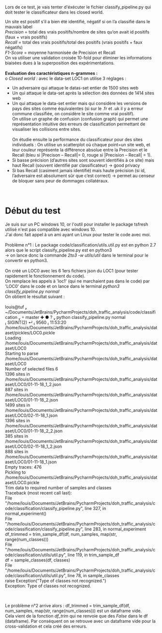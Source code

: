 Lors de ce test, je vais tenter d'éxécuter le fichier classify_pipeline.py qui doit tester le classificateur dans les closed world.

Un site est positif s’il a bien été identifié, négatif si on l’a classifié dans le mauvais label<br/>
*Precision* = total des vrais positifs/nombre de sites qu’on avait id positifs (faux + vrais positifs)<br/>
*Recall* = total des vrais positifs/total des positifs (vrais positifs + faux négatifs)<br/>
*F1-Score* = moyenne harmonisée de Precision et Recall<br/>
On va utiliser une validation croisée 10-fold pour éliminer les informations biaisées dues à la superposition des expérimentations.
<br/><br/>
**Evaluation des caractéristiques n-grammes :**<br/>
o	_Closed world :_ avec le data-set LOC1 on utilise 3 réglages :
- Un adversaire qui attaque le datas-set entier de 1500 sites web
- Un qui attaque le data-set après la sélection des données de 1414 sites web
- Un qui attaque le data-set entier mais qui considère les versions de pays des sites comme équivalentes (si sur le .fr et .uk  il y a erreur commune classifiée, on considère le site comme vrai positif).
<br/>On utilise un graphe de confusion (confusion graph) qui permet une représentation intuitive des erreurs de classification permettant de visualiser les collisions entre sites.
<br/><br/>On étudie ensuite la performance du classificateur pour des sites individuels : On utilise un scatterplot où chaque point=un site web, et leur couleur représente la différence absolue entre la Precision et le Recall (bleu si |Precison – Recall|= 0, rouge si |Precision – Recall| = 1).
- Si basse précision (d’autres sites sont souvent identifiés à ce site) mais haut Recall (souvent identifié par classificateur) -> good privacy
- Si bas Recall (casiment jamais identifié) mais haute précision (si id, l’adversaire est absolument sûr que c’est correct) -> permet au censeur de bloquer sans peur de dommages collatéraux.
<br/><br/><br/>
# Début du test<br/>
Je suis sur un PC windows 10, or l'outil pour installer le package tsfresh utilisé n'est pas compatible avec windows 10.<br/>
J'ai donc fait appel à un ami ayant un Linux pour tester le code avec moi.
<br/><br/>
Problème n°1 :
Le package code/classification/utils.util.py est en python 2.7 alors que le script classify_pipeline.py est en python3
<br/>-> on lance donc la commande _2to3 -w utils/util_ dans le terminal pour le convertir en python3.
<br/><br/>
On créé un LOC0 avec les 6 1ers fichiers json du LOC1 (pour tester rapidement le fonctionnement du code). <br/>
On remplace les appels à 'loc1' (qui ne marchaient pas dans le code) par 'LOC0' dans le code et on lance dans le terminal _python3 classify_pipeline.py normal_<br/>
On obtient le résultat suivant :<br/><br/>
louis@tuf  ~/Documents/JetBrains/PycharmProjects/doh_traffic_analysis/code/classification   master ✚ ● ?  python classify_pipeline.py normal  <br/>                            SIGINT(2) ↵  9560  11:53:20
/home/louis/Documents/JetBrains/PycharmProjects/doh_traffic_analysis/dataset/pickles/LOC0.pickle<br/>
Loading /home/louis/Documents/JetBrains/PycharmProjects/doh_traffic_analysis/dataset/LOC0<br/>
Starting to parse<br/>
/home/louis/Documents/JetBrains/PycharmProjects/doh_traffic_analysis/dataset/LOC0<br/>
Number of selected files 6<br/>
1396 sites in /home/louis/Documents/JetBrains/PycharmProjects/doh_traffic_analysis/dataset/LOC0/01-11-18_1_2.json<br/>
887 sites in /home/louis/Documents/JetBrains/PycharmProjects/doh_traffic_analysis/dataset/LOC0/01-11-18_2.json<br/>
1499 sites in /home/louis/Documents/JetBrains/PycharmProjects/doh_traffic_analysis/dataset/LOC0/02-11-18_1.json<br/>
1396 sites in /home/louis/Documents/JetBrains/PycharmProjects/doh_traffic_analysis/dataset/LOC0/01-11-18_2_2.json<br/>
385 sites in /home/louis/Documents/JetBrains/PycharmProjects/doh_traffic_analysis/dataset/LOC0/02-11-18_1_2.json<br/>
888 sites in /home/louis/Documents/JetBrains/PycharmProjects/doh_traffic_analysis/dataset/LOC0/01-11-18_1.json<br/>
Empty traces: 476<br/>
Pickling to /home/louis/Documents/JetBrains/PycharmProjects/doh_traffic_analysis/dataset/LOC0.pickle<br/>
Trim data to required number of samples and classes<br/>
Traceback (most recent call last):<br/>
  File "/home/louis/Documents/JetBrains/PycharmProjects/doh_traffic_analysis/code/classification/classify_pipeline.py", line 327, in <module><br/>
    normal_experiment()<br/>
  File "/home/louis/Documents/JetBrains/PycharmProjects/doh_traffic_analysis/code/classification/classify_pipeline.py", line 283, in normal_experiment<br/>
    df_trimmed = trim_sample_df(df, num_samples, map(str, range(num_classes)))<br/>
  File "/home/louis/Documents/JetBrains/PycharmProjects/doh_traffic_analysis/code/classification/utils/util.py", line 119, in trim_sample_df<br/>
    df = sample_classes(df, classes)<br/>
  File "/home/louis/Documents/JetBrains/PycharmProjects/doh_traffic_analysis/code/classification/utils/util.py", line 78, in sample_classes<br/>
    raise Exception("Type of classes not recognized.")<br/>
Exception: Type of classes not recognized.<br/><br/><br/>
  
 Le problème n°2 arrive alors : df_trimmed = trim_sample_df(df, num_samples, map(str, range(num_classes))) est un dataframe vide.<br/>
 Cela vient de la fonction *df_trim* qui ne renvoie que des _False_ dans le df (dataframe). Par conséquent on se retrouve avec un dataframe vide pour la cross-validation et cela créé des erreurs.
